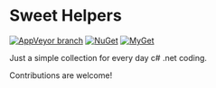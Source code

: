 # Sweet Helpers

[![AppVeyor branch](https://img.shields.io/appveyor/ci/keestack/extensions/master.svg?style=flat-square)](https://ci.appveyor.com/project/keestack/Extensions) [![NuGet](https://img.shields.io/nuget/vpre/SweetHelpers.svg?style=flat-square)](https://www.nuget.org/packages/SweetHelpers) [![MyGet](https://img.shields.io/myget/eliekstein/vpre/SweetHelpers.svg?style=flat-square&label=MyGet)](https://www.myget.org/feed/eliekstein/package/nuget/SweetHelpers)

Just a simple collection for every day c# .net coding.

Contributions are welcome!

